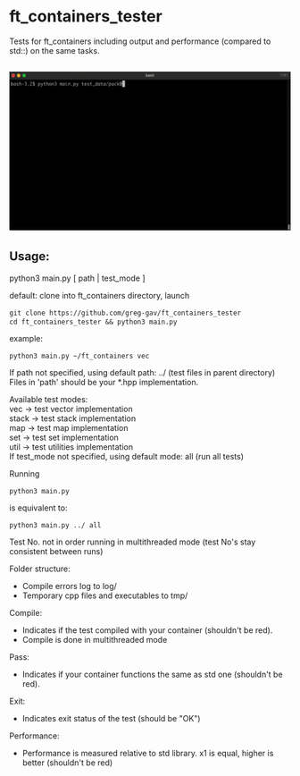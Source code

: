 # ft_containers_tester

Tests for ft_containers including output and performance (compared to std::) on the same tasks.

![run_preview](https://github.com/greg-gav/ft_containers_tester/blob/main/sample_run.gif)
---
Usage:
---

python3 main.py [ path | test_mode ]

default: clone into ft_containers directory, launch
```
git clone https://github.com/greg-gav/ft_containers_tester
cd ft_containers_tester && python3 main.py
```

example:
```
python3 main.py ~/ft_containers vec
```
If path not specified, using default path: ../ (test files in parent directory)  
Files in 'path' should be your *.hpp implementation.

Available test modes:  
vec -> test vector implementation  
stack -> test stack implementation  
map -> test map implementation  
set -> test set implementation  
util -> test utilities implementation   
If test_mode not specified, using default mode: all (run all tests)

Running
```
python3 main.py 
```
is equivalent to: 
```
python3 main.py ../ all 
```

Test No. not in order running in multithreaded mode (test No's stay consistent between runs)

Folder structure:
- Compile errors log to log/
- Temporary cpp files and executables to tmp/


Compile:
- Indicates if the test compiled with your container (shouldn't be red).
- Compile is done in multithreaded mode

Pass:
- Indicates if your container functions the same as std one (shouldn't be red).

Exit:
- Indicates exit status of the test (should be "OK")

Performance:
- Performance is measured relative to std library. x1 is equal, higher is better (shouldn't be red)